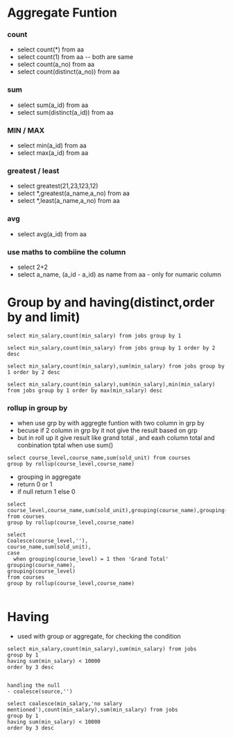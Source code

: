 # Aggregate Funtion
### count
- select count(*) from aa
- select count(1) from aa  -- both are same
- select count(a_no) from aa
- select count(distinct(a_no)) from aa

### sum
- select sum(a_id) from aa 
- select sum(distinct(a_id)) from aa
### MIN / MAX
- select min(a_id) from aa
- select max(a_id) from aa
### greatest / least
- select greatest(21,23,123,12)
- select *,greatest(a_name,a_no) from aa
- select *,least(a_name,a_no) from aa
### avg
- select avg(a_id) from aa
### use maths to combiine the column
- select 2+2
- select a_name, (a_id - a_id) as name from aa  - only for numaric column

# Group by and having(distinct,order by and limit)
```
select min_salary,count(min_salary) from jobs group by 1

select min_salary,count(min_salary) from jobs group by 1 order by 2 desc

select min_salary,count(min_salary),sum(min_salary) from jobs group by 1 order by 2 desc

select min_salary,count(min_salary),sum(min_salary),min(min_salary) from jobs group by 1 order by max(min_salary) desc

```
### rollup in group by
- when use grp by with aggregte funtion with two column in grp by
- becuse if 2 column in grp by it not give the result based on grp
- but in roll up it give result like grand total , and eaxh column total and conbination tptal when use sum()
```
select course_level,course_name,sum(sold_unit) from courses
group by rollup(course_level,course_name)
```
- grouping in aggregate
- return 0 or 1
- if null return 1 else 0
```
select course_level,course_name,sum(sold_unit),grouping(course_name),grouping(course_level) from courses
group by rollup(course_level,course_name)

select
Coalesce(course_level,''),
course_name,sum(sold_unit),
case
  when grouping(course_level) = 1 then 'Grand Total'
grouping(course_name),
grouping(course_level)
from courses
group by rollup(course_level,course_name)


```


# Having
- used with group or aggregate, for checking the condition
```
select min_salary,count(min_salary),sum(min_salary) from jobs
group by 1
having sum(min_salary) < 10000
order by 3 desc 


handling the null
- coalesce(source,'')

select coalesce(min_salary,'no salary mentioned'),count(min_salary),sum(min_salary) from jobs
group by 1
having sum(min_salary) < 10000
order by 3 desc 
```

